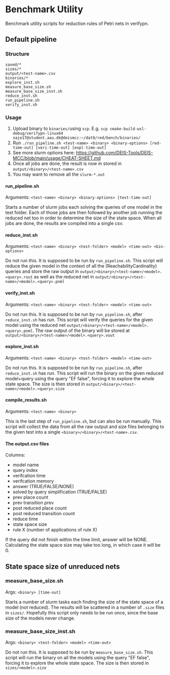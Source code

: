 # Benchmark Utility

Benchmark utility scripts for reduction rules of Petri nets in verifypn.

## Default pipeline

### Structure
```
saved/*
sizes/*
output/<test-name>.csv
binaries/*
explore_inst.sh
measure_base_size.sh
measure_base_size_inst.sh
reduce_inst.sh
run_pipeline.sh
verify_inst.sh
```

### Usage
1) Upload binary to `binaries/`using `scp`. E.g. `scp cmake-build-wsl-debug/verifypn-linux64 naje17@student.aau.dk@deismcc:~/dat9/red/bench/binaries/`
1) Run `./run_pipeline.sh <test-name> <binary> <binary-options> [red-time-out] [veri-time-out] [expl-time-out]`
1) See more slurm options here: https://github.com/DEIS-Tools/DEIS-MCC/blob/main/usage/CHEAT-SHEET.md
1) Once all jobs are done, the result is now in stored in `output/<binary>/<test-name>.csv`
1) You may want to remove all the `slurm-*.out`

#### run_pipeline.sh
Arguments: `<test-name> <binary> <binary-options> [test-time-out]`

Starts a number of slurm jobs each solving the queries of one model in the test folder.
Each of those jobs are then followed by another job running the reduced net too in order to determine the size of the state space.
When all jobs are done, the results are compiled into a single csv.

#### reduce_inst.sh
Arguments: `<test-name> <binary> <test-folder> <model> <time-out> <bin-options>`

Do not run this. It is supposed to be run by `run_pipeline.sh`.
This script will reduce the given model in the context of all the (ReachabilityCardinality) queries and
store the raw output in `output/<binary>/<test-name>/<model>.<query>.rout` as well as the reduced net
in `output/<binary>/<test-name>/<model>.<query>.pnml`

#### verify_inst.sh
Arguments: `<test-name> <binary> <test-folder> <model> <time-out>`

Do not run this. It is supposed to be run by `run_pipeline.sh`, after `reduce_inst.sh` has run.
This script will verify the queries for the given model using the reduced net `output/<binary>/<test-name>/<model>.<query>.pnml`.
The raw output of the binary will be stored at `output/<binary>/<test-name>/<model>.<query>.vout`

#### explore_inst.sh
Arguments: `<test-name> <binary> <test-folder> <model> <time-out>`

Do not run this. It is supposed to be run by `run_pipeline.sh`, after `reduce_inst.sh` has run. This script will run the
binary on the given reduced model+query using the query "EF false", forcing it to explore the whole state space.
The size is then stored in `output/<binary>/<test-name>/<model>.<query>.size`

#### compile_results.sh
Arguments: `<test-name> <binary>`

This is the last step of `run_pipeline.sh`, but can also be run manually.
This script will collect the data from all the raw output and size files belonging to the given test into a single `<binary>/<binary>/<test-name>.csv`.

#### The output.csv files
Columns:
- model name
- query index
- verifcation time
- verifcation memory
- answer (TRUE/FALSE/NONE)
- solved by query simplification (TRUE/FALSE)
- prev place count
- prev transition prev
- post reduced place count
- post reduced transition count
- reduce time
- state space size
- rule X (number of applications of rule X)

If the query did not finish within the time limit, answer will be NONE. Calculating the state space size may take too long, in which case it will be 0.

## State space size of unreduced nets

### measure_base_size.sh
Args: `<binary> [time-out]`

Starts a number of slurm tasks each finding the size of the state space of a model (not reduced).
The results will be scattered in a number of `.size` files in `sizes/`.
Hopefully this script only needs to be run once, since the base size of the models never change.

### measure_base_size_inst.sh
Args: `<binary> <test-folder> <model> <time-out>`

Do not run this. It is supposed to be run by `measure_base_size.sh`. This script will run the binary on all the models using the query "EF false",
forcing it to explore the whole state space. The size is then stored in `sizes/<model>.size`
